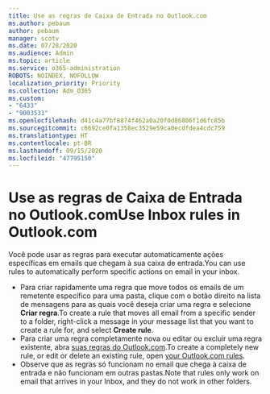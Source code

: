 ```yaml
---
title: Use as regras de Caixa de Entrada no Outlook.com
ms.author: pebaum
author: pebaum
manager: scotv
ms.date: 07/28/2020
ms.audience: Admin
ms.topic: article
ms.service: o365-administration
ROBOTS: NOINDEX, NOFOLLOW
localization_priority: Priority
ms.collection: Adm_O365
ms.custom:
- "6433"
- "9003531"
ms.openlocfilehash: d41c4a77bf8874f462a0a20f0d86806f1d6fc85b
ms.sourcegitcommit: c6692ce0fa1358ec3529e59ca0ecdfdea4cdc759
ms.translationtype: HT
ms.contentlocale: pt-BR
ms.lasthandoff: 09/15/2020
ms.locfileid: "47795150"
---
```

# <a name="use-inbox-rules-in-outlookcom"></a><span data-ttu-id="96fc0-102">Use as regras de Caixa de Entrada no Outlook.com</span><span class="sxs-lookup"><span data-stu-id="96fc0-102">Use Inbox rules in Outlook.com</span></span>

<span data-ttu-id="96fc0-103">Você pode usar as regras para executar automaticamente ações específicas em emails que chegam à sua caixa de entrada.</span><span class="sxs-lookup"><span data-stu-id="96fc0-103">You can use rules to automatically perform specific actions on email in your inbox.</span></span>

- <span data-ttu-id="96fc0-104">Para criar rapidamente uma regra que move todos os emails de um remetente específico para uma pasta, clique com o botão direito na lista de mensagens para as quais você deseja criar uma regra e selecione **Criar regra**.</span><span class="sxs-lookup"><span data-stu-id="96fc0-104">To create a rule that moves all email from a specific sender to a folder, right-click a message in your message list that you want to create a rule for, and select  **Create rule**.</span></span>
- <span data-ttu-id="96fc0-105">Para criar uma regra completamente nova ou editar ou excluir uma regra existente, abra [suas regras do Outlook.com](https://go.microsoft.com/fwlink/?linkid=2118142).</span><span class="sxs-lookup"><span data-stu-id="96fc0-105">To create a completely new rule, or edit or delete an existing rule, open [your Outlook.com rules](https://go.microsoft.com/fwlink/?linkid=2118142).</span></span>
- <span data-ttu-id="96fc0-106">Observe que as regras só funcionam no email que chega à caixa de entrada e não funcionam em outras pastas.</span><span class="sxs-lookup"><span data-stu-id="96fc0-106">Note that rules only work on email that arrives in your Inbox, and they do not work in other folders.</span></span>
